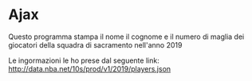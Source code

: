 # Ajax
Questo programma stampa il nome il cognome e il numero di maglia dei giocatori della squadra di sacramento nell'anno 2019

Le ingormazioni le ho prese dal seguente link: http://data.nba.net/10s/prod/v1/2019/players.json
